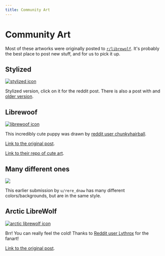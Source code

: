 ```yaml
---
title: Community Art
---
```


# Community Art

Most of these artworks were originally posted to
[`r/librewolf`](https://www.reddit.com/r/LibreWolf/). It's probably the best
place to post new stuff, and for us to pick it up.

## Stylized

<a href="https://www.reddit.com/r/LibreWolf/comments/t9c84n/icon_update/"><img src="https://i.redd.it/757hbx8sd4m81.jpg" alt="stylized icon"/></a>

Stylized version, click on it for the reddit post. There is also a post with and
[older version](https://www.reddit.com/r/LibreWolf/comments/t8mw4j/quick_draft_of_new_icon_design_with_very_basic/).

## Librewoof

<a href="https://www.reddit.com/r/LibreWolf/comments/qk5jiv/i_like_cute_icons_so_ima_leave_this_here/">
    <img src="https://raw.githubusercontent.com/chunkyhairball/cute-icons/main/librewoof/Librewoof.svg" alt="librewoof icon"/>
</a>

This incredibly cute puppy was drawn by
[reddit user chunkyhairball](https://reddit.com/user/chunkyhairball).

[Link to the original post](https://www.reddit.com/r/LibreWolf/comments/qk5jiv/i_like_cute_icons_so_ima_leave_this_here/).

[Link to their repo of cute art](https://github.com/chunkyhairball/cute-icons/).

## Many different ones

<a href="https://www.reddit.com/r/LibreWolf/comments/rh28rq/new_logo_ideas/"><img src="https://preview.redd.it/5andfhb1bq581.png"/></a>

This earlier submission by `u/rere_dnaw` has many different colors/backgrounds,
but are in the same style.

## Arctic LibreWolf

<a href="https://www.reddit.com/r/LibreWolf/comments/pewxry/fanart/">
    <img src="https://preview.redd.it/tgaehw7lulk71.png" alt="arctic librewolf icon"/>
</a>

Brr! You can really feel the cold! Thanks to
[Reddit user Lythrox](https://reddit.com/user/Lythrox) for the fanart!

[Link to the original post](https://www.reddit.com/r/LibreWolf/comments/pewxry/fanart/).
